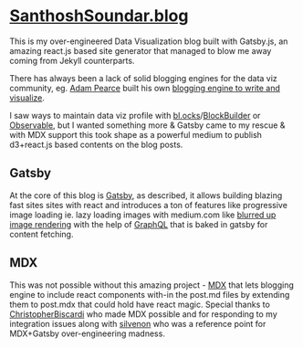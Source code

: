 # [SanthoshSoundar.blog](https://santhoshsoundar.blog/)
This is my over-engineered Data Visualization blog built with Gatsby.js, an amazing react.js based site generator that managed to blow me away coming from Jekyll counterparts. 

There has always been a lack of solid blogging engines for the data viz community, eg. [Adam Pearce](https://twitter.com/adamrpearce) built his own [blogging engine to write and visualize](https://roadtolarissa.com/literate-blogging/).

I saw ways to maintain data viz profile with [bl.ocks](https://bl.ocks.org/)/[BlockBuilder](https://blockbuilder.org/search) or [Observable](https://beta.observablehq.com/), but I wanted something more & Gatsby came to my rescue & with MDX support this took shape as a powerful medium to publish d3+react.js based contents on the blog posts. 

## Gatsby
At the core of this blog is [Gatsby](https://next.gatsbyjs.org/), as described, it allows building blazing fast sites sites with react and introduces a ton of features like progressive image loading ie. lazy loading images with medium.com like [blurred up image rendering](https://codebushi.com/using-gatsby-image/) with the help of [GraphQL](https://graphql.org/) that is baked in gatsby for content fetching. 

## MDX
This was not possible without this amazing project - [MDX](https://mdxjs.com/) that lets blogging engine to include react components with-in the post.md files by extending them to post.mdx that could hold have react magic. Special thanks to [ChristopherBiscardi](https://github.com/ChristopherBiscardi) who made MDX possible and for responding to my integration issues along with [silvenon](https://github.com/silvenon) who was a reference point for MDX+Gatsby over-engineering madness. 
